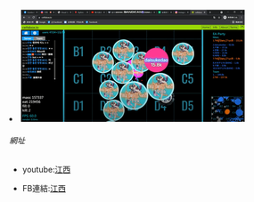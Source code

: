 <html>
    <hesd>
        <mata charset="utf-8"></mata>
    </hesd>
    <body>
        <h1></h1>
        <li><img src="圖片/1.png" alt="1"></li>
        <h6>網址</h6>
        <ul>
        <li><p>youtube:<a href="https://www.youtube.com/channel/UCUL3ftFNvPovS-f18SdFhEg">江西</a></p></li>
        <li><p>FB連結:<a href="https://www.facebook.com/profile.php?id=100068670226171">江西</a></p></li>
        </ul>
    </body>
</html>
